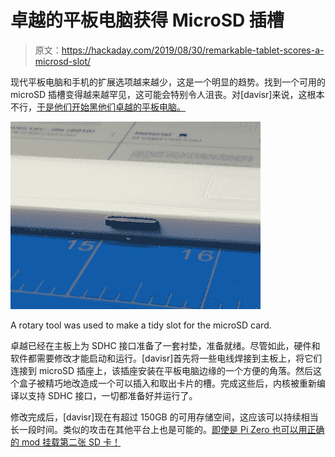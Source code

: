 # 卓越的平板电脑获得 MicroSD 插槽

> 原文：<https://hackaday.com/2019/08/30/remarkable-tablet-scores-a-microsd-slot/>

现代平板电脑和手机的扩展选项越来越少，这是一个明显的趋势。找到一个可用的 microSD 插槽变得越来越罕见，这可能会特别令人沮丧。对[davisr]来说，这根本不行，[于是他们开始黑他们卓越的平板电脑。](http://www.davisr.me/projects/remarkable-microsd/)

![](img/d79f86e4f8c5ab2d3136320a0621a4cc.png)

A rotary tool was used to make a tidy slot for the microSD card.

卓越已经在主板上为 SDHC 接口准备了一套衬垫，准备就绪。尽管如此，硬件和软件都需要修改才能启动和运行。[davisr]首先将一些电线焊接到主板上，将它们连接到 microSD 插座上，该插座安装在平板电脑边缘的一个方便的角落。然后这个盒子被精巧地改造成一个可以插入和取出卡片的槽。完成这些后，内核被重新编译以支持 SDHC 接口，一切都准备好并运行了。

修改完成后，[davisr]现在有超过 150GB 的可用存储空间，这应该可以持续相当长一段时间。类似的攻击在其他平台上也是可能的。[即使是 Pi Zero 也可以用正确的 mod 挂载第二张 SD 卡！](https://hackaday.com/2017/08/05/add-a-second-sd-card-to-the-pi-zero/)
